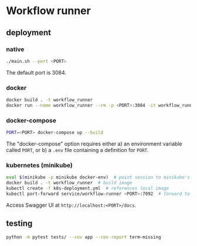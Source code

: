 # Workflow runner

## deployment

### native

```bash
./main.sh --port <PORT>
```

The default port is 3084.

### docker

```bash
docker build . -t workflow_runner
docker run --name workflow_runner --rm -p <PORT>:3084 -it workflow_runner
```

### docker-compose

```bash
PORT=<PORT> docker-compose up --build
```

The "docker-compose" option requires either a) an environment variable called `PORT`, or b) a `.env` file containing a definition for `PORT`.

### kubernetes (minikube)

```bash
eval $(minikube -p minikube docker-env)  # point session to minikube's docker daemon
docker build . -t workflow_runner  # build image
kubectl create -f k8s-deployment.yml  # references local image
kubectl port-forward service/workflow-runner <PORT>:7092  # forward to port of your choice
```

Access Swagger UI at `http://localhost:<PORT>/docs`.

## testing

```bash
python -m pytest tests/ --cov app --cov-report term-missing
```

